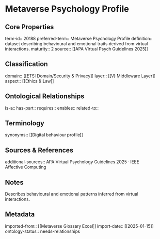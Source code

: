 # Metaverse Psychology Profile

## Core Properties
term-id:: 20188
preferred-term:: Metaverse Psychology Profile
definition:: dataset describing behavioural and emotional traits derived from virtual interactions.
maturity:: 2
source:: [[APA Virtual Psych Guidelines 2025]]

## Classification
domain:: [[ETSI Domain/Security & Privacy]]
layer:: [[V) Middleware Layer]]
aspect:: [[Ethics & Law]]

## Ontological Relationships
is-a:: 
has-part:: 
requires:: 
enables:: 
related-to:: 

## Terminology
synonyms:: [[Digital behaviour profile]]

## Sources & References
additional-sources:: APA Virtual Psychology Guidelines 2025 · IEEE Affective Computing

## Notes
Describes behavioural and emotional patterns inferred from virtual interactions.

## Metadata
imported-from:: [[Metaverse Glossary Excel]]
import-date:: [[2025-01-15]]
ontology-status:: needs-relationships
